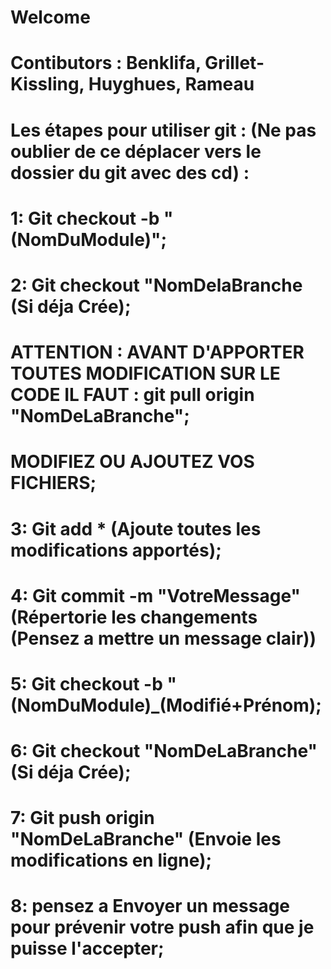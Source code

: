 # Welcome
# Contibutors : Benklifa, Grillet-Kissling, Huyghues, Rameau
#
# Les étapes pour utiliser git : (Ne pas oublier de ce déplacer vers le dossier du git avec des cd) :
# 1: Git checkout -b "(NomDuModule)";
# 2: Git checkout "NomDelaBranche (Si déja Crée);
# ATTENTION : AVANT D'APPORTER TOUTES MODIFICATION SUR LE CODE IL FAUT : git pull origin "NomDeLaBranche";
# MODIFIEZ OU AJOUTEZ VOS FICHIERS;
# 3: Git add * (Ajoute toutes les modifications apportés);
# 4: Git commit -m "VotreMessage" (Répertorie les changements (Pensez a mettre un message clair))
# 5: Git checkout -b "(NomDuModule)_(Modifié+Prénom);
# 6: Git checkout "NomDeLaBranche" (Si déja Crée);
# 7: Git push origin "NomDeLaBranche" (Envoie les modifications en ligne);
# 8: pensez a Envoyer un message pour prévenir votre push afin que je puisse l'accepter;
